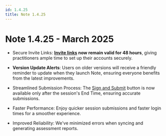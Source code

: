 ```yaml
---
id: 1.4.25
title: Note 1.4.25
---
```


# Note 1.4.25 - March 2025

- Secure Invite Links: **[Invite links](../GettingStarted/AccountSetUp.md) now remain valid for 48 hours**, giving practitioners ample time to set up their accounts securely.

- **Version Update Alerts**: Users on older versions will receive a friendly reminder to update when they launch Note, ensuring everyone benefits from the latest improvements.

- Streamlined Submission Process: The [Sign and Submit](../Session/SubmitSession.md) button is now available only after the session's End Time, ensuring accurate submissions.

- Faster Performance: Enjoy quicker session submissions and faster login times for a smoother experience.

- Improved Reliability: We've minimized errors when syncing and generating assessment reports.
